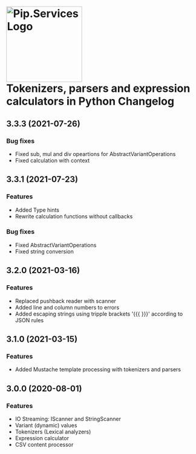 # <img src="https://uploads-ssl.webflow.com/5ea5d3315186cf5ec60c3ee4/5edf1c94ce4c859f2b188094_logo.svg" alt="Pip.Services Logo" width="200"> <br/> Tokenizers, parsers and expression calculators in Python Changelog

## <a name="3.3.3"></a> 3.3.3 (2021-07-26)

### Bug fixes
* Fixed sub, mul and div opeartions for AbstractVariantOperations
* Fixed calculation with context

## <a name="3.3.1"></a> 3.3.1 (2021-07-23)

### Features
* Added Type hints
* Rewrite calculation functions without callbacks

### Bug fixes
* Fixed AbstractVariantOperations
* Fixed string conversion

## <a name="3.2.0"></a> 3.2.0 (2021-03-16)

### Features
* Replaced pushback reader with scanner
* Added line and column numbers to errors
* Added escaping strings using tripple brackets '{{{ }}}' according to JSON rules

## <a name="3.1.0"></a> 3.1.0 (2021-03-15)

### Features
* Added Mustache template processing with tokenizers and parsers

## <a name="3.0.0"></a> 3.0.0 (2020-08-01)

### Features
* IO Streaming: IScanner and StringScanner
* Variant (dynamic) values
* Tokenizers (Lexical analyzers)
* Expression calculator
* CSV content processor